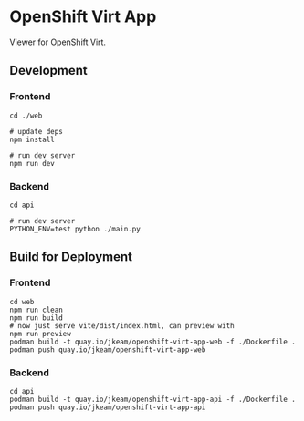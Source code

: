 # OpenShift Virt App

Viewer for OpenShift Virt.

## Development

### Frontend

```shell
cd ./web

# update deps
npm install

# run dev server
npm run dev
```

### Backend

```shell
cd api

# run dev server
PYTHON_ENV=test python ./main.py
```

## Build for Deployment

### Frontend

```shell
cd web
npm run clean
npm run build
# now just serve vite/dist/index.html, can preview with
npm run preview
podman build -t quay.io/jkeam/openshift-virt-app-web -f ./Dockerfile .
podman push quay.io/jkeam/openshift-virt-app-web
```

### Backend

```shell
cd api
podman build -t quay.io/jkeam/openshift-virt-app-api -f ./Dockerfile .
podman push quay.io/jkeam/openshift-virt-app-api
```
